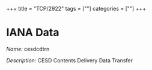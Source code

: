 +++
title = "TCP/2922"
tags = [""]
categories = [""]
+++

# IANA Data

_Name:_ cesdcdtrn

_Description:_ CESD Contents Delivery Data Transfer

